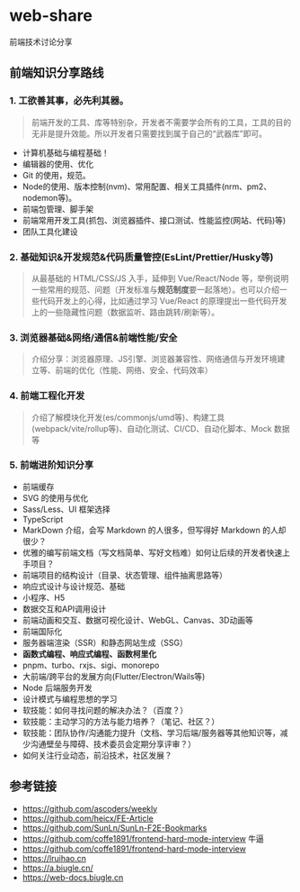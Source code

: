 # web-share
前端技术讨论分享

## 前端知识分享路线

### 1. 工欲善其事，必先利其器。

> 前端开发的工具、库等特别杂，开发者不需要学会所有的工具，工具的目的无非是提升效能。所以开发者只需要找到属于自己的“武器库”即可。

* 计算机基础与编程基础！
* 编辑器的使用、优化
* Git 的使用，规范。
* Node的使用、版本控制(nvm)、常用配置、相关工具插件(nrm、pm2、nodemon等)。
* 前端包管理、脚手架
* 前端常用开发工具(抓包、浏览器插件、接口测试、性能监控(网站、代码)等)
* 团队工具化建设

### 2. 基础知识&开发规范&代码质量管控(EsLint/Prettier/Husky等)

> 从最基础的 HTML/CSS/JS 入手，延伸到 Vue/React/Node 等，举例说明一些常用的规范、问题（开发标准与**规范制度**要一起落地）。也可以介绍一些代码开发上的心得，比如通过学习 Vue/React 的原理提出一些代码开发上的一些隐藏性问题（数据监听、路由跳转/刷新等）。

### 3. 浏览器基础&网络/通信&前端性能/安全

> 介绍分享：浏览器原理、JS引擎、浏览器兼容性、网络通信与开发环境建立等、前端的优化（性能、网络、安全、代码效率）


### 4. 前端工程化开发

> 介绍了解模块化开发(es/commonjs/umd等)、构建工具(webpack/vite/rollup等)、自动化测试、CI/CD、自动化脚本、Mock 数据等

### 5. 前端进阶知识分享

* 前端缓存
* SVG 的使用与优化
* Sass/Less、UI 框架选择
* TypeScript
* MarkDown 介绍，会写 Markdown 的人很多，但写得好 Markdown 的人却很少？
* 优雅的编写前端文档（写文档简单、写好文档难）如何让后续的开发者快速上手项目？
* 前端项目的结构设计（目录、状态管理、组件抽离思路等）
* 响应式设计与设计规范、基础
* 小程序、H5
* 数据交互和API调用设计
* 前端动画和交互、数据可视化设计、WebGL、Canvas、3D动画等
* 前端国际化
* 服务器端渲染（SSR）和静态网站生成（SSG）
* **函数式编程、响应式编程、函数柯里化**
* pnpm、turbo、rxjs、sigi、monorepo
* 大前端/跨平台的发展方向(Flutter/Electron/Wails等)
* Node 后端服务开发
* 设计模式与编程思想的学习
* 软技能：如何寻找问题的解决办法？（百度？）
* 软技能：主动学习的方法与能力培养？（笔记、社区？）
* 软技能：团队协作/沟通能力提升（文档、学习后端/服务器等其他知识等，减少沟通壁垒与障碍、技术委员会定期分享评审？）
* 如何关注行业动态，前沿技术，社区发展？

## 参考链接

* https://github.com/ascoders/weekly
* https://github.com/heicx/FE-Article
* https://github.com/SunLn/SunLn-F2E-Bookmarks
* https://github.com/coffe1891/frontend-hard-mode-interview 牛逼
* https://github.com/coffe1891/frontend-hard-mode-interview
* https://lruihao.cn
* https://a.biugle.cn/
* https://web-docs.biugle.cn
